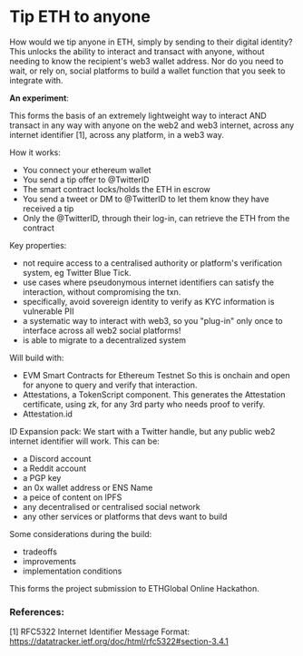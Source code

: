 # Tip ETH to anyone

How would we tip anyone in ETH, simply by sending to their digital identity? This unlocks the ability to interact and transact with anyone, without needing to know the recipient's web3 wallet address. Nor do you need to wait, or rely on, social platforms to build a wallet function that you seek to integrate with.

**An experiment**:

This forms the basis of an extremely lightweight way to interact AND transact in any way with anyone on the web2 and web3 internet, across any internet identifier [1], across any platform, in a web3 way. 

How it works: 
* You connect your ethereum wallet
* You send a tip offer to @TwitterID
* The smart contract locks/holds the ETH in escrow
* You send a tweet or DM to @TwitterID to let them know they have received a tip
* Only the @TwitterID, through their log-in, can retrieve the ETH from the contract

Key properties: 
* not require access to a centralised authority or platform's verification system, eg Twitter Blue Tick.
* use cases where pseudonymous internet identifiers can satisfy the interaction, without compromising the txn.
* specifically, avoid sovereign identity to verify as KYC information is vulnerable PII
* a systematic way to interact with web3, so you "plug-in" only once to interface across all web2 social platforms!
* is able to migrate to a decentralized system

Will build with: 
* EVM Smart Contracts for Ethereum Testnet
  So this is onchain and open for anyone to query and verify that interaction. 
* Attestations, a TokenScript component.
  This generates the Attestation certificate, using zk, for any 3rd party who needs proof to verify.
* Attestation.id

ID Expansion pack: 
We start with a Twitter handle, but any public web2 internet identifier will work. This can be: 
* a Discord account
* a Reddit account 
* a PGP key
* an 0x wallet address or ENS Name
* a peice of content on IPFS
* any decentralised or centralised social network
* any other services or platforms that devs want to build

Some considerations during the build:
* tradeoffs
* improvements
* implementation conditions

This forms the project submission to ETHGlobal Online Hackathon.

### References: 
[1] RFC5322 Internet Identifier Message Format: https://datatracker.ietf.org/doc/html/rfc5322#section-3.4.1
